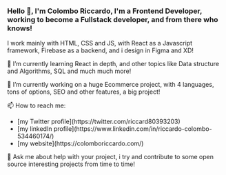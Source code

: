 ### Hello 👋, I'm Colombo Riccardo, I'm a Frontend Developer, working to become a Fullstack developer, and from there who knows! 

I work mainly with HTML, CSS and JS, with React as a Javascript framework, Firebase as a backend, and i design in Figma and XD!

🌱 I’m currently learning React in depth, and other topics like Data structure and Algorithms, SQL and much much more!

🔭 I’m currently working on a huge Ecommerce project, with 4 languages, tons of options, SEO and other features, a big project!

📫 How to reach me: 
 <ul> 
    <li> [my Twitter profile](https://twitter.com/riccard80393203)</li>
    <li> [my linkedIn profile](https://www.linkedin.com/in/riccardo-colombo-534460174/)</li>
    <li> [my website](https://colomboriccardo.com/)</li>
</ul>
    
💬 Ask me about help with your project, i try and contribute to some open source interesting projects from time to time!

